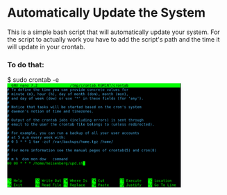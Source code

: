 <h1>Automatically Update the System</h1>
<p>This is a simple bash script that will automatically update your system. For the script to actually work you have to add the script's path and the time it will update in your crontab.</p>
<h3>To do that:</h3>
  $ sudo crontab -e

<img src='https://github.com/L101111/ubiquitous-octo-system/blob/main/screen.png' width='400px' />

